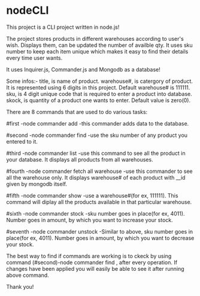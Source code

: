 # nodeCLI 
This project is a CLI project written in node.js!

The project stores products in different warehouses according to user's wish. Displays them, can be updated the number 
of availble qty. It uses sku number to keep each item unique which makes it easy to find their details every time user wants.

It uses Inquirer.js, Commander.js and Mongodb as a database!


Some infos:-
title, is name of product.
warehouse#, is catergory of product. It is represented using 6 digits in this project. Default warehouse# is 111111.
sku, is 4 digit unique code that is required to enter a product into database.
skock, is quantity of a product one wants to enter. Default value is zero(0).




There are 8 commands that are used to do various tasks: 

#first
-node commander add
-this commander adds data to the database.

#second
-node commander find <sku>
-use the sku number of any product you entered to it. 

#third
-node commander list
-use this command to see all the product in your database. It displays all products from all warehouses.

#fourth
-node commander fetch all warehouse
-use this commander to see all the warehouse only. It displays warehouse# of each product with __id given by mongodb itself.

#fifth
-node commander show <warehouse>
-use a warehouse#(for ex, 111111). This command will diplay all the products available in that particular warehouse.
  
#sixth
 -node commander stock <sku> <amount>
 -sku number goes in <sku> place(for ex, 4011). Number goes in amount, by which you want to increase your stock.
  
#seventh
-node commander unstock <sku> <amount>
-Similar to above, sku number goes in <sku> place(for ex, 4011). Number goes in amount, by which you want to decrease your stock.
  
 
 The best way to find if commands are working is to ckeck by using command (#second)-node commander find <sku>, after every operation.
 If changes have been applied you will easily be able to see it after running above command.
  
  
 Thank you!
  
  















